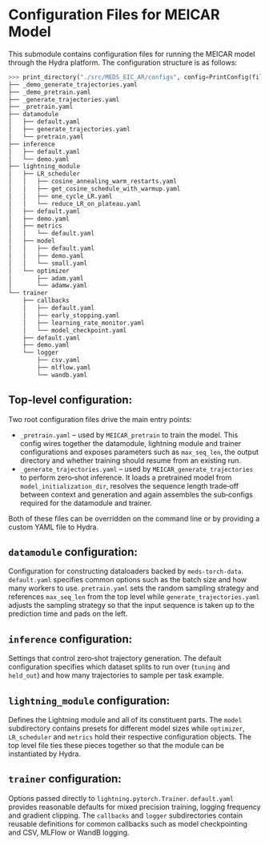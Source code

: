 # Configuration Files for MEICAR Model

This submodule contains configuration files for running the MEICAR model through the Hydra platform. The
configuration structure is as follows:

```python
>>> print_directory("./src/MEDS_EIC_AR/configs", config=PrintConfig(file_extension=".yaml"))
├── _demo_generate_trajectories.yaml
├── _demo_pretrain.yaml
├── _generate_trajectories.yaml
├── _pretrain.yaml
├── datamodule
│   ├── default.yaml
│   ├── generate_trajectories.yaml
│   └── pretrain.yaml
├── inference
│   ├── default.yaml
│   └── demo.yaml
├── lightning_module
│   ├── LR_scheduler
│   │   ├── cosine_annealing_warm_restarts.yaml
│   │   ├── get_cosine_schedule_with_warmup.yaml
│   │   ├── one_cycle_LR.yaml
│   │   └── reduce_LR_on_plateau.yaml
│   ├── default.yaml
│   ├── demo.yaml
│   ├── metrics
│   │   └── default.yaml
│   ├── model
│   │   ├── default.yaml
│   │   ├── demo.yaml
│   │   └── small.yaml
│   └── optimizer
│       ├── adam.yaml
│       └── adamw.yaml
└── trainer
    ├── callbacks
    │   ├── default.yaml
    │   ├── early_stopping.yaml
    │   ├── learning_rate_monitor.yaml
    │   └── model_checkpoint.yaml
    ├── default.yaml
    ├── demo.yaml
    └── logger
        ├── csv.yaml
        ├── mlflow.yaml
        └── wandb.yaml

```

## Top-level configuration:
Two root configuration files drive the main entry points:

* `_pretrain.yaml` – used by `MEICAR_pretrain` to train the model.  This
  config wires together the datamodule, lightning module and trainer
  configurations and exposes parameters such as `max_seq_len`, the output
  directory and whether training should resume from an existing run.
* `_generate_trajectories.yaml` – used by `MEICAR_generate_trajectories` to
  perform zero‑shot inference.  It loads a pretrained model from
  `model_initialization_dir`, resolves the sequence length trade‑off between
  context and generation and again assembles the sub‑configs required for the
  datamodule and trainer.

Both of these files can be overridden on the command line or by providing a
custom YAML file to Hydra.

## `datamodule` configuration:
Configuration for constructing dataloaders backed by
`meds-torch-data`.  `default.yaml` specifies common options such as the batch
size and how many workers to use.  `pretrain.yaml` sets the random sampling
strategy and references `max_seq_len` from the top level while
`generate_trajectories.yaml` adjusts the sampling strategy so that the input
sequence is taken up to the prediction time and pads on the left.

## `inference` configuration:
Settings that control zero‑shot trajectory generation.  The default configuration
specifies which dataset splits to run over (`tuning` and `held_out`) and how many
trajectories to sample per task example.

## `lightning_module` configuration:
Defines the Lightning module and all of its constituent parts.  The `model`
subdirectory contains presets for different model sizes while `optimizer`,
`LR_scheduler` and `metrics` hold their respective configuration objects.  The
top level file ties these pieces together so that the module can be instantiated
by Hydra.

## `trainer` configuration:
Options passed directly to `lightning.pytorch.Trainer`.  `default.yaml` provides
reasonable defaults for mixed precision training, logging frequency and
gradient clipping.  The `callbacks` and `logger` subdirectories contain reusable
definitions for common callbacks such as model checkpointing and CSV, MLFlow or
WandB logging.
